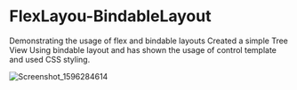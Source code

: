 # FlexLayou-BindableLayout
Demonstrating the usage of flex and bindable layouts
Created a simple Tree View Using bindable layout and has shown the usage of control template and used CSS styling.

![Screenshot_1596284614](https://user-images.githubusercontent.com/69078478/89101898-e5a49800-d421-11ea-810c-df549a6db341.png)
